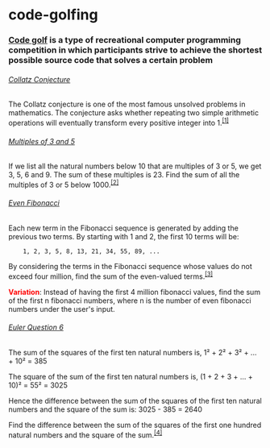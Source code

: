 # code-golfing
### [Code golf](https://en.wikipedia.org/wiki/Code_golf) is a type of recreational computer programming competition in which participants strive to achieve the shortest possible source code that solves a certain problem

###### [Collatz Conjecture](https://github.com/Fenrir0279/code-golfing/blob/main/collatz.py)
The Collatz conjecture is one of the most famous unsolved problems in mathematics. The conjecture asks whether repeating two simple arithmetic operations will eventually transform every positive integer into 1.<sup>[[1]](https://en.wikipedia.org/wiki/Collatz_conjecture)</sup>

###### [Multiples of 3 and 5](https://github.com/Fenrir0279/code-golfing/blob/main/multiples_3_5.py)
If we list all the natural numbers below 10 that are multiples of 3 or 5, we get 3, 5, 6 and 9. The sum of these multiples is 23.
Find the sum of all the multiples of 3 or 5 below 1000.<sup>[[2]](https://projecteuler.net/problem=1)</sup>

###### [Even Fibonacci](https://github.com/Fenrir0279/code-golfing/blob/main/even_fib.py)
Each new term in the Fibonacci sequence is generated by adding the previous two terms. By starting with 1 and 2, the first 10 terms will be:

        1, 2, 3, 5, 8, 13, 21, 34, 55, 89, ...
By considering the terms in the Fibonacci sequence whose values do not exceed four million, find the sum of the even-valued terms.<sup>[[3]](https://projecteuler.net/problem=2)</sup>

<span style="color: red">**Variation**</span>: Instead of having the first 4 million fibonacci values, find the sum of the first n fibonacci numbers, where n is the number of even fibonacci numbers under the user's input.

###### [Euler Question 6](https://github.com/Fenrir0279/code-golfing/blob/main/euler_6.py)
The sum of the squares of the first ten natural numbers is,
        1² + 2² + 3² + ... + 10² = 385
        
The square of the sum of the first ten natural numbers is,
        (1 + 2 + 3 + ... + 10)² = 55² = 3025

Hence the difference between the sum of the squares of the first ten natural numbers and the square of the sum is:
        3025 - 385 = 2640

Find the difference between the sum of the squares of the first one hundred natural numbers and the square of the sum.<sup>[[4]](https://projecteuler.net/problem=6)</sup>
